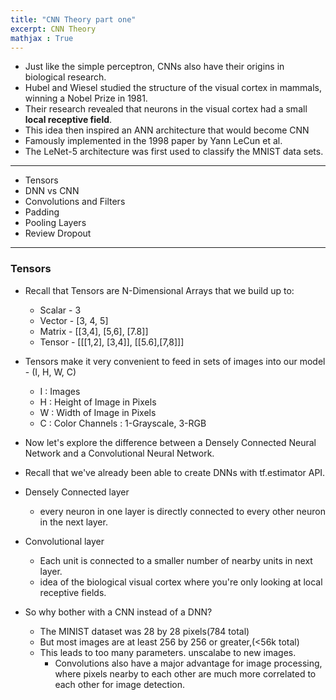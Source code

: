 ```yaml
---
title: "CNN Theory part one" 
excerpt: CNN Theory
mathjax : True
---
```


- Just like the simple perceptron, CNNs also have their origins in biological research.
- Hubel and Wiesel studied the structure of the visual cortex in mammals, winning a Nobel Prize in 1981.
- Their research revealed that neurons in the visual cortex had a small __local receptive field__.
- This idea then inspired an ANN architecture that would become CNN
- Famously implemented in the 1998 paper by Yann LeCun et al.
- The LeNet-5 architecture was first used to classify the MNIST data sets.

---

- Tensors
- DNN vs CNN
- Convolutions and Filters
- Padding
- Pooling Layers
- Review Dropout

---
### Tensors
- Recall that Tensors are N-Dimensional Arrays that we build up to:
    + Scalar - 3
    + Vector - [3, 4, 5]
    + Matrix - [[3,4], [5,6], [7.8]]
    + Tensor - [[[1,2], [3,4]], [[5.6],[7,8]]]

- Tensors make it very convenient to feed in sets of images into our model - (I, H, W, C)
    + I : Images
    + H : Height of Image in Pixels
    + W : Width of Image in Pixels
    + C : Color Channels : 1-Grayscale, 3-RGB

- Now let's explore the difference between a Densely Connected Neural Network and a Convolutional Neural Network.
- Recall that we've already been able to create DNNs with tf.estimator API.


- Densely Connected layer
    + every neuron in one layer is directly connected to every other neuron in the next layer.
- Convolutional layer
    + Each unit is connected to a smaller number of nearby units in next layer.
    + idea of the biological visual cortex where you're only looking at local receptive fields.
- So why bother with a CNN instead of a DNN?
    + The MINIST dataset was 28 by 28 pixels(784 total)
    + But most images are at least 256 by 256 or greater,(<56k total)
    + This leads to too many parameters. unscalabe to new images.
        * Convolutions also have a major advantage for image processing, where pixels nearby to each other are much more correlated to each other for image detection.
